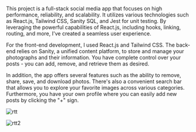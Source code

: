 This project is a full-stack social media app that focuses on high performance, reliability, and scalability. It utilizes various technologies such as React.js, Tailwind CSS, Sanity SQL, and Jest for unit testing. By leveraging the powerful capabilities of React.js, including hooks, linking, routing, and more, I've created a seamless user experience.

For the front-end development, I used React.js and Tailwind CSS. The back-end relies on Sanity, a unified content platform, to store and manage your photographs and their information. You have complete control over your posts - you can add, remove, and retrieve them as desired.

In addition, the app offers several features such as the ability to remove, share, save, and download photos. There's also a convenient search bar that allows you to explore your favorite images across various categories. Furthermore, you have your own profile where you can easily add new posts by clicking the "+" sign.


![rtt](https://user-images.githubusercontent.com/95984769/211898081-c2481b77-6a5b-43ad-8635-7f2a1c5693f7.PNG)

![rtt2](https://user-images.githubusercontent.com/95984769/211898583-91380a10-c774-4c1c-8906-3f9a2496dd8a.PNG)
